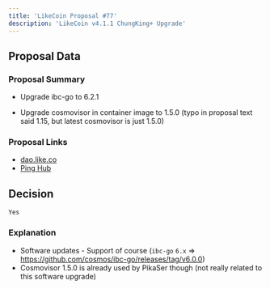```yaml
---
title: 'LikeCoin Proposal #77'
description: 'LikeCoin v4.1.1 ChungKing+ Upgrade'
---
```


## Proposal Data

### Proposal Summary

- Upgrade ibc-go to 6.2.1

- Upgrade cosmovisor in container image to 1.5.0 (typo in proposal text said 1.15, but latest cosmovisor is just 1.5.0)

### Proposal Links
- [dao.like.co](https://dao.like.co/proposals/77)
- [Ping Hub](https://ping.pub/likecoin/gov/77)


## Decision
`Yes`

### Explanation
- Software updates - Support of course (`ibc-go` `6.x` => https://github.com/cosmos/ibc-go/releases/tag/v6.0.0)
- Cosmovisor 1.5.0 is already used by PikaSer though (not really related to this software upgrade)
